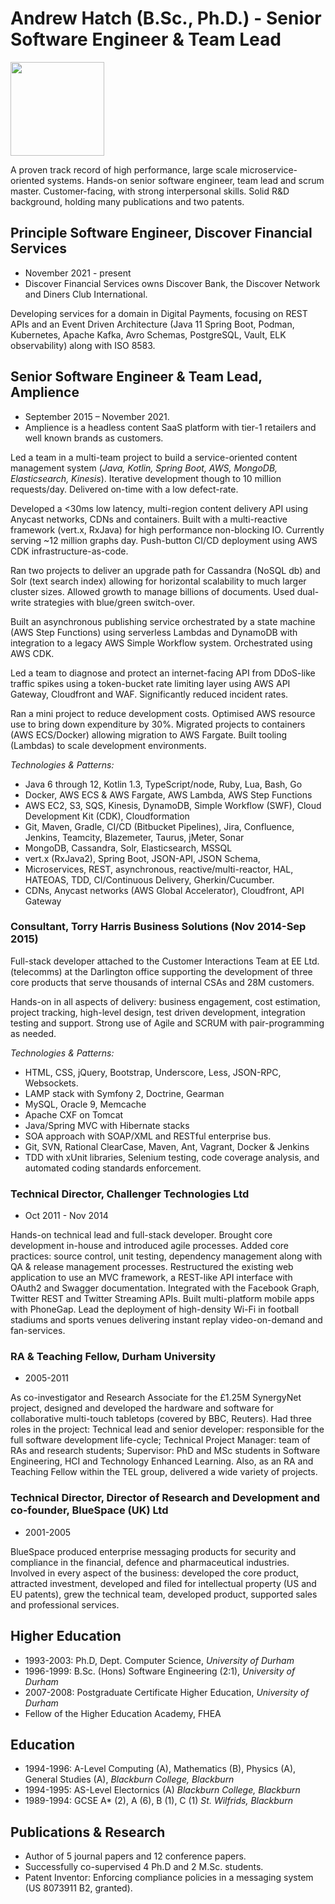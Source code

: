 # Andrew Hatch (B.Sc., Ph.D.) - Senior Software Engineer & Team Lead

<img src="https://chart.apis.google.com/chart?cht=tx&chl=call(me)%20=%20{%2b44\left{{{7949}\over{418199}}\right}}&chs=150" width="150">

A proven track record of high performance, large scale microservice-oriented systems. Hands-on senior software engineer, team lead and scrum master. Customer-facing, with strong interpersonal skills. Solid R&D background, holding many publications and two patents.

## Principle Software Engineer, Discover Financial Services

* November 2021 - present
* Discover Financial Services owns Discover Bank, the Discover Network
and Diners Club International.

Developing services for a domain in Digital Payments, focusing on
REST APIs and an Event Driven Architecture (Java 11 Spring Boot, Podman, Kubernetes,
Apache Kafka, Avro Schemas, PostgreSQL, Vault, ELK observability) along with ISO 8583.

## Senior Software Engineer & Team Lead, Amplience

* September 2015 – November 2021.
* Amplience is a headless content SaaS platform with tier-1
retailers and well known brands as customers.

Led a team in a multi-team project to build a service-oriented
content management system (_Java, Kotlin, Spring Boot, AWS, MongoDB,
Elasticsearch, Kinesis_).
Iterative development though to 10 million requests/day.
Delivered on-time with a low defect-rate.

Developed a <30ms low latency, multi-region content
delivery API using Anycast networks, CDNs and containers. Built
with a multi-reactive framework (vert.x, RxJava) for
high performance non-blocking IO. Currently serving
~12 million graphs day. Push-button CI/CD deployment using
AWS CDK infrastructure-as-code.

Ran two projects to deliver an upgrade path
for Cassandra (NoSQL db) and Solr (text search index) allowing
for horizontal scalability to much larger cluster sizes. Allowed
growth to manage billions of documents. Used dual-write strategies
with blue/green switch-over.

Built an asynchronous publishing service orchestrated by
a state machine (AWS Step Functions) using serverless Lambdas and
DynamoDB with integration to a legacy AWS Simple Workflow system.
Orchestrated using AWS CDK.

Led a team to diagnose and protect an internet-facing API from
DDoS-like traffic spikes using a token-bucket rate limiting
layer using AWS API Gateway, Cloudfront and WAF.
Significantly reduced incident rates.

Ran a mini project to reduce development costs. Optimised
AWS resource use to bring down expenditure by 30%.
Migrated projects to containers (AWS ECS/Docker) allowing
migration to AWS Fargate. Built tooling (Lambdas) to scale development environments.

_Technologies & Patterns:_

* Java 6 through 12, Kotlin 1.3, TypeScript/node, Ruby, Lua, Bash, Go
* Docker, AWS ECS & AWS Fargate, AWS Lambda, AWS Step Functions
* AWS EC2, S3, SQS, Kinesis, DynamoDB, Simple Workflow (SWF), Cloud Development Kit (CDK), Cloudformation
* Git, Maven, Gradle, CI/CD (Bitbucket Pipelines), Jira, Confluence, Jenkins, Teamcity, Blazemeter, Taurus, jMeter, Sonar
* MongoDB, Cassandra, Solr, Elasticsearch, MSSQL
* vert.x (RxJava2), Spring Boot, JSON-API, JSON Schema,
* Microservices, REST, asynchronous, reactive/multi-reactor, HAL, HATEOAS, TDD, CI/Continuous Delivery, Gherkin/Cucumber.
* CDNs, Anycast networks (AWS Global Accelerator), Cloudfront, API Gateway

### Consultant, Torry Harris Business Solutions (Nov 2014-Sep 2015)

Full-stack developer attached to the Customer Interactions Team at EE Ltd. (telecomms) at the Darlington office supporting the development of three core products that serve thousands of internal CSAs and 28M customers.

Hands-on in all aspects of delivery: business engagement, cost estimation, project tracking, high-level design, test driven development, integration testing and support. Strong use of Agile and SCRUM with pair-programming as needed.

_Technologies & Patterns:_

* HTML, CSS, jQuery, Bootstrap, Underscore, Less, JSON-RPC, Websockets.
* LAMP stack with Symfony 2, Doctrine, Gearman
* MySQL, Oracle 9, Memcache
* Apache CXF on Tomcat
* Java/Spring MVC with Hibernate stacks
* SOA approach with SOAP/XML and RESTful enterprise bus.
* Git, SVN, Rational ClearCase, Maven, Ant, Vagrant, Docker & Jenkins
* TDD with xUnit libraries, Selenium testing, code coverage analysis, and automated coding standards enforcement.

### Technical Director, Challenger Technologies Ltd

* Oct 2011 - Nov 2014

Hands-on technical lead and full-stack developer. Brought core development in-house and introduced agile processes. Added core practices: source control, unit testing, dependency management along with QA & release management processes. Restructured the existing web application to use an MVC framework, a REST-like API interface with OAuth2 and Swagger documentation. Integrated with the Facebook Graph, Twitter REST and Twitter Streaming APIs. Built multi-platform mobile apps with PhoneGap. Lead the deployment of high-density Wi-Fi in football stadiums and sports venues delivering instant replay video-on-demand and fan-services.

### RA & Teaching Fellow, Durham University

* 2005-2011

As co-investigator and Research Associate for the £1.25M SynergyNet project, designed and developed the hardware and software for collaborative multi-touch tabletops (covered by BBC, Reuters). Had three roles in the project: Technical lead and senior developer: responsible for the full software development life-cycle; Technical Project Manager: team of RAs and research students; Supervisor: PhD and MSc students in Software Engineering, HCI and Technology Enhanced Learning. Also, as an RA and Teaching Fellow within the TEL group, delivered a wide variety of projects.

### Technical Director, Director of Research and Development and co-founder, BlueSpace (UK) Ltd

* 2001-2005

BlueSpace produced enterprise messaging products for security and compliance in the financial, defence and pharmaceutical industries.  Involved in every aspect of the business: developed the core product, attracted investment, developed and filed for intellectual property (US and EU patents), grew the technical team, developed product, supported sales and professional services.

## Higher Education

* 1993-2003: Ph.D, Dept. Computer Science, _University of Durham_
* 1996-1999: B.Sc. (Hons) Software Engineering (2:1), _University of Durham_
* 2007-2008: Postgraduate Certificate Higher Education, _University of Durham_
* Fellow of the Higher Education Academy, FHEA

## Education

* 1994-1996: A-Level Computing (A), Mathematics (B), Physics (A), General Studies (A), _Blackburn College, Blackburn_
* 1994-1995: AS-Level Electornics (A) _Blackburn College, Blackburn_
* 1989-1994: GCSE A* (2), A (6), B (1), C (1) _St. Wilfrids, Blackburn_

## Publications & Research

* Author of 5 journal papers and 12 conference papers.
* Successfully co-supervised 4 Ph.D and 2 M.Sc. students.
* Patent Inventor: Enforcing compliance policies in a messaging system (US 8073911 B2, granted).
